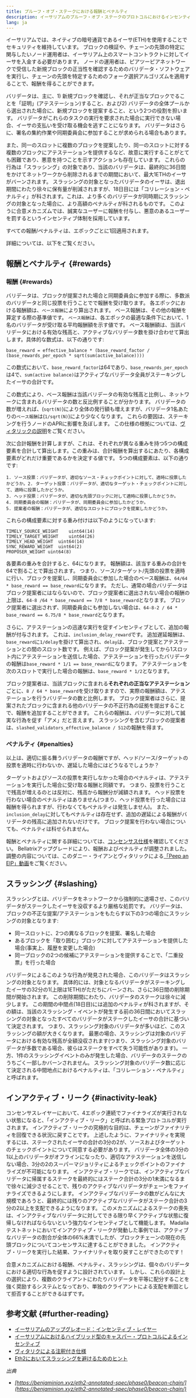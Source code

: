 ```yaml
---
title: プルーフ・オブ・ステークにおける報酬とペナルティ
description: イーサリアムのプルーフ・オブ・ステークのプロトコルにおけるインセンティブについて学ぶ
lang: ja
---
```


イーサリアムでは、ネイティブの暗号通貨であるイーサ(ETH)を使用することでセキュリティを維持しています。 ブロックの検証や、チェーンの先頭の特定に関与したいノード運用者は、イーサリアム上のスマートコントラクトに対してイーサを入金する必要があります。 ノードの運用者は、ピアツーピアネットワークで受信した新規ブロックの正当性を確認するためのバリデータ・ソフトウェアを実行し、チェーンの先頭を特定するためのフォーク選択アルゴリズムを適用することで、報酬を得ることができます。

バリデータは、主に、1) 新規ブロックを確認し、それが正当なブロックでることを「証明」(アテステーション)すること、および2) バリデータの全体プールから選出された場合に、新規ブロックを提案すること、という2つの役割を担います。 バリデータがこれらのタスクの実行を要求された場合に実行できない場合、イーサの支払いを受け取る機会を逃すことになります。 バリデータはさらに、署名の集約作業や同期委員会に参加することが求められる場合もあります。

また、同一のスロットに複数のブロックを提案したり、同一のスロットに対する複数のブロックにアテステーションを提供するなど、故意に実行することがとても困難であり、悪意を持つことを示すアクションも存在しています。 これらの行為は「スラッシング」の対象であり、当該のバリデータは、最終的に36日間をかけてネットワークから削除されるまでの期間において、最大1ETHのイーサがバーンされます。 スラッシングの対象となったバリデータのイーサは、退出期間にわたり徐々に保有量が削減されますが、18日目には「コリレーション・ペナルティ」が科されます。これは、より多くのバリデータが同時期にスラッシングの対象となった場合に、より高額のペナルティが科されるものです。 このように合意メカニズムでは、誠実なユーザーに報酬を付与し、悪意のあるユーザーを罰するというインセンティブ体制を採用しています。

すべての報酬/ペナルティは、エポックごとに1回適用されます。

詳細については、以下をご覧ください。

## 報酬とペナルティ {#rewards}

### 報酬 {#rewards}

バリデータは、ブロックが提案された場合と同期委員会に参加する際に、多数派のバリデータと同じ投票を行うことでで報酬を受け取ります。 各エポックにおける報酬額は、`べース報酬`により算出されます。 ベース報酬は、その他の報酬を算定する際の基準値です。 `ベース報酬`は、各エポックの最適な条件下において、1名のバリデータが受け取る平均報酬額を示す値です。 ベース報酬額は、当該バリデータにおける有効な残高と、アクティブなバリデータ数を掛け合わせて算出します。具体的な数式は、以下の通りです:

```
base_reward = effective_balance * (base_reward_factor / (base_rewards_per_epoch * sqrt(sum(active_balance))))
```

この数式において、`base_reward_factor`は64であり、`base_rewards_per_epoch`は4で、`sum(active balance)`はアクティブなバリデータ全員がステーキングしたイーサの合計です。

この数式により、ベース報酬は当該バリデータの有効な残高と比例し、ネットワークに含まれるバリデータの数と反比例することが分かります。 バリデータの数が増えれば、(`sqrt(N)`)により全体の発行額も増えますが、バリデータ1名あたりの`ベース報酬`は(`1/sqrt(N)`)により少なくなります。 これらの要因は、ステーキングを行うノードのAPRに影響を及ぼします。 この仕様の根拠については、[ヴィタリックの説明](https://notes.ethereum.org/@vbuterin/rkhCgQteN?type=view#Base-rewards)をご覧ください。

次に合計報酬を計算しますが、これは、それぞれが異なる重みを持つ5つの構成要素を合計して算出します。この重みは、合計報酬を算出するにあたり、各構成要素がどれだけ重要であるかを決定する値です。 5つの構成要素は、以下の通りです:

```
1. ソース投票：バリデータが、適切なソース・チェックポイントに対して、適時に投票したかどうか。2. ターゲット投票：バリデータが、適切なターゲット・チェックポイントに対して、適時に投票したかどうか。
3. ヘッド投票：バリデータが、適切な先頭ブロックに対して適時に投票したかどうか。
4. 同期委員会の報酬：バリデータが、同期委員会に参加したかどうか。
5. 提案者の報酬：バリデータが、適切なスロットにブロックを提案したかどうか。
```

これらの構成要素に対する重み付けは以下のようになっています:

```
TIMELY_SOURCE_WEIGHT    uint64(14)
TIMELY_TARGET_WEIGHT    uint64(26)
TIMELY_HEAD_WEIGHT  uint64(14)
SYNC_REWARD_WEIGHT  uint64(2)
PROPOSER_WEIGHT uint64(8)
```

各要素の重みを合計すると、64になります。 報酬額は、該当する重みの合計を64で割ることで算出されます。 つまり、ソース/ターゲット/先頭の投票を適時に行い、ブロックを提案し、同期委員会に参加した場合のベース報酬は、`64/64 * base_reward == base_reward`になります。 ただし、通常の場合バリデータはブロック提案者にはならないので、ブロック提案者に選出されない場合の報酬の上限は、`64-8 /64 * base_reward == 7/8 * base_reward`となります。 ブロック提案者に選出されず、同期委員会にも参加しない場合は、`64-8-2 / 64 * base_reward == 6.75/8 * base_reward`となります。

さらに、アテステーションの迅速な実行を促すインセンティブとして、追加の報酬が付与されます。 これは、`inclusion_delay_reward`です。 追加遅延報酬は、`base_reward`に`1/delay`を掛けて算出され、`delay`は、ブロック提案とアテステーションとの間のスロット数です。 例えば、ブロック提案が発生してから1スロット内にアテステーションを送信した場合、アテステーションを行ったバリデータの報酬は`base_reward * 1/1 == base_reward`になります。 アテステーションを次のスロットで実行した場合の報酬は、`base_reward * 1/2`となります。

ブロック提案者は、当該ブロックに含まれる**それぞれの正当なアテステーション**ごとに、`8 / 64 * base_reward`を受け取りますので、実際の報酬額は、アテステーションを行うバリデータの数と比例します。 ブロック提案者はさらに、提案されたブロックに含まれる他のバリデータの不正行為の証拠を提出することで、報酬を追加することができます。 これらの報酬は、バリデータに対して誠実な行為を促す「アメ」だと言えます。 スラッシングを含むブロックの提案者は、`slashed_validators_effective_balance / 512`の報酬を得ます。

### ペナルティ {#penalties}

以上は、適切に振る舞うバリデータの報酬ですが、ヘッド/ソース/ターゲットの投票を適時に行わないか、遅延した場合にはどうなるでしょうか？

ターゲットおよびソースの投票を実行しなかった場合のペナルティは、アテステーションを実行した場合に受け取る報酬と同額です。 つまり、投票を行うことで残高が増えるのとは反対に、残高から報酬分が減額されます。 ヘッド投票を行わない場合のペナルティはありません(つまり、ヘッド投票を行った場合には報酬を得られますが、行わなくてもペナルティは発生しません)。 また、`inclusion_delay`に対してもペナルティは存在せず、追加の遅延による報酬がバリデータの残高に追加されないだけです。 ブロック提案を行わない場合についても、ペナルティは科せられません。

報酬とペナルティに関する詳細については、[コンセンサス仕様](https://github.com/ethereum/consensus-specs/blob/dev/specs/altair/beacon-chain.md)を確認してください。 Bellatrixアップグレードにより、報酬およびペナルティが調整されました。調整の内容については、このダニー・ライアンとヴィタリックによる[「Peep an EIP」動画](https://www.youtube.com/watch?v=iaAEGs1DMgQ)をご覧ください。

## スラッシング {#slashing}

スラッシングとは、バリデータをネットワークから強制的に退場させ、このバリデータがステークしたイーサを没収するより厳格な処罰です。 バリデータは、ブロックの不正な提案/アテステーションをもたらす以下の3つの場合にスラッシングの対象となります:

- 同一スロットに、2つの異なるブロックを提案、署名した場合
- あるブロックを「取り囲む」ブロックに対してアテステーションを提供した場合(事実上、履歴を変更した場合)
- 同一ブロックの2つの候補にアテステーションを提供することで、「二重投票」を行った場合

バリデータによるこのような行為が発見された場合、このバリデータはスラッシングの対象となります。 具体的には、対象となるバリデータがステーキングしたイーサの32分の1(上限は1ETH)がただちにバーンされ、さらに36日間の削除期間が開始されます。 この削除期間にわたり、バリデータのステークは徐々に減少します。 この期間の中間点(18日目)には追加のペナルティが科されますが、その額は、当該のスラッシング・イベントが発生する前の36日間においてスラッシングの対象となったすべてのバリデータがステークしたイーサの合計に基づいて決定されます。 つまり、スラッシング対象のバリデータが多いほど、このスラッシングの額が大きくなります。 最悪の場合、スラッシングは対象のバリデータにおける有効な残高が全額没収されます(つまり、スラッシング対象のバリデータが多数である場合、彼らはステークをすべて失う可能性があります)。 一方、1件のスラッシングイベントのみが発生した場合、バリデータのステークのうちごく一部しかバーンされません。 スラッシング対象のバリデータ数に応じて決定される中間地点におけるペナルティは、「コリレーション・ペナルティ」と呼ばれます。

## インアクティブ・リーク {#inactivity-leak}

コンセンサスレイヤーにおいて、4エポック連続でファイナライズが実行されない状態になると、「インアクティブ・リーク」と呼ばれる緊急プロトコルが実行されます。 インアクティブ・リークの究極的な目的は、チェーンがファイナリティを回復できる状況に戻すことです。 上述したように、ファイナリティを実現するには、ステークされたイーサの合計の3分の2が、ソースおよびターゲットのチェックポイントについて同意する必要があります。 バリデータ全体の3分の1以上のバリデータがオフラインになったり、適切なアテステーションを送信しない場合、3分の2のスーパーマジョリティによるチェックポイントのファイナライズが不可能になります。 インアクティブ・リークでは、インアクティブなバリデータに帰属するステークを最終的にはステーク合計の3分の1未満になるまで徐々に減少させることで、残りのアクティブなバリデータがチェーンをファイナライズできるようにします。 インアクティブなバリデータの数がどんなに大規模であろうと、最終的には残りのアクティブなバリデータがステーク合計の3分の2以上を支配できるようになります。 このメカニズムによるステークの喪失は、インアクティブなバリデータに対してできる限り早くアクティブな状態に復帰しなければならないという強力なインセンティブとして機能します。 Madallaテストネットにおいてインアクティブ・リークが発動した事例では、アクティブなバリデータの割合が全体の66%未満でしたが、ブロックチェーンの現在の先頭ブロックについてコンセンサスに達することができました。 インアクティブ・リークを実行した結果、ファイナリティを取り戻すことができたのです！

合意メカニズムにおける報酬、ペナルティ、スラッシングは、個々のバリデータにおける適切な行為を促すように設計されています。 しかし、これらの設計上の選択により、複数のクライアントにわたりバリデータを平等に配分することを強く奨励するシステムとなっており、単独のクライアントによる支配を断固として拒否することができるはずです。

## 参考文献 {#further-reading}

- [イーサリアムのアップグレオード：インセンティブ・レイヤー](https://eth2book.info/altair/part2/incentives)
- [イーサリアムにおけるハイブリッド型のキャスパー・プロトコルによるインセンティブ](https://arxiv.org/pdf/1903.04205.pdf)
- [ヴィタリクによる注釈付き仕様](https://github.com/ethereum/annotated-spec/blob/master/phase0/beacon-chain.md#rewards-and-penalties-1)
- [Eth2においてスラッシングを避けるためのヒント](https://medium.com/prysmatic-labs/eth2-slashing-prevention-tips-f6faa5025f50)

_出典_

- _[https://benjaminion.xyz/eth2-annotated-spec/phase0/beacon-chain/](https://benjaminion.xyz/eth2-annotated-spec/phase0/beacon-chain/)_

